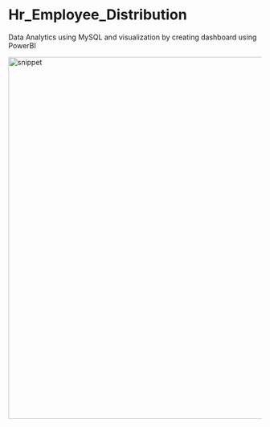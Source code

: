 # Hr_Employee_Distribution
Data Analytics using MySQL and visualization by creating dashboard using PowerBI

<img width="720" alt="snippet" src="https://github.com/HussainAmr/Hr_Employee_Distribution/assets/59611085/0c055aec-327e-4678-91eb-698653cc6294">
